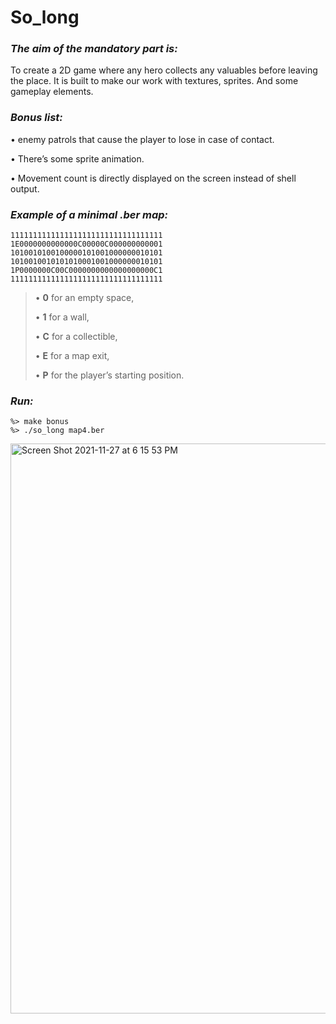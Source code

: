 # So_long
### ***The aim of the mandatory part is:***
To create a 2D game where any hero collects any valuables before leaving the place. It is built to make our work with textures, sprites. And some gameplay elements.

### ***Bonus list:***

• enemy patrols that cause the player to lose in case of contact.

• There’s some sprite animation.

• Movement count is directly displayed on the screen instead of shell output.
### ***Example of a minimal .ber map:***
```
1111111111111111111111111111111111
1E0000000000000C00000C000000000001
1010010100100000101001000000010101
1010010010101010001001000000010101
1P0000000C00C0000000000000000000C1
1111111111111111111111111111111111
```
>• **0** for an empty space,
>
>• **1** for a wall,
>
>• **C** for a collectible,
>
>• **E** for a map exit,
>
>• **P** for the player’s starting position.
### ***Run:***
```
%> make bonus
%> ./so_long map4.ber
```
<img width="912" alt="Screen Shot 2021-11-27 at 6 15 53 PM" src="https://user-images.githubusercontent.com/90090114/143686999-43be0b49-6855-4b58-8cf8-5f31947d5d13.png">
